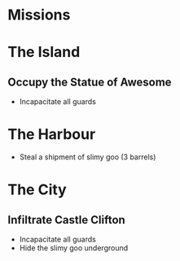 Missions
===
# The Island
## Occupy the Statue of Awesome
- Incapacitate all guards

# The Harbour
- Steal a shipment of slimy goo (3 barrels)

# The City
## Infiltrate Castle Clifton
- Incapacitate all guards
- Hide the slimy goo underground
